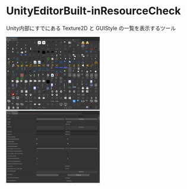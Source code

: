 # UnityEditorBuilt-inResourceCheck

Unity内部にすでにある Texture2D と GUIStyle の一覧を表示するツール

<img src="https://github.com/yawaLib/ImageUploader/blob/master/UnityEditorBuilt-inResourceCheck/Texture.png" width="50%" />

<img src="https://github.com/yawaLib/ImageUploader/blob/master/UnityEditorBuilt-inResourceCheck/GUIStyle.png" width="50%" />
